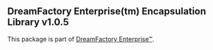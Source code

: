 ## DreamFactory Enterprise(tm) Encapsulation Library v1.0.5
This package is part of [DreamFactory Enterprise&trade;](https://www.dreamfactory.com/dreamfactory-enterprise).
